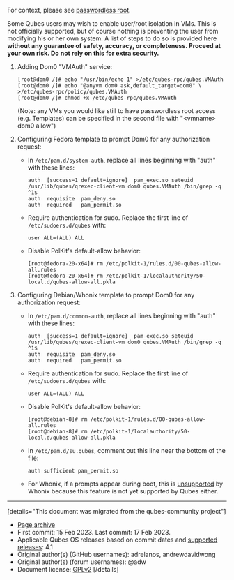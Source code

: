 For context, please see [passwordless root](https://www.qubes-os.org/doc/passwordless-root/).

Some Qubes users may wish to enable user/root isolation in VMs. This is not officially supported, but of course nothing is preventing the user from modifying his or her own system. A list of steps to do so is provided here **without any guarantee of safety, accuracy, or completeness. Proceed at your own risk. Do not rely on this for extra security.**

1.  Adding Dom0 "VMAuth" service:

    ```
    [root@dom0 /]# echo "/usr/bin/echo 1" >/etc/qubes-rpc/qubes.VMAuth
    [root@dom0 /]# echo "@anyvm dom0 ask,default_target=dom0" \
    >/etc/qubes-rpc/policy/qubes.VMAuth
    [root@dom0 /]# chmod +x /etc/qubes-rpc/qubes.VMAuth
    ```

    (Note: any VMs you would like still to have passwordless root access (e.g. Templates) can be specified in the second file with "\<vmname> dom0 allow")

2.  Configuring Fedora template to prompt Dom0 for any authorization request:

    - In `/etc/pam.d/system-auth`, replace all lines beginning with "auth" with these lines:

      ```
      auth  [success=1 default=ignore]  pam_exec.so seteuid /usr/lib/qubes/qrexec-client-vm dom0 qubes.VMAuth /bin/grep -q ^1$
      auth  requisite  pam_deny.so
      auth  required   pam_permit.so
      ```

    - Require authentication for sudo. Replace the first line of `/etc/sudoers.d/qubes` with:

      ```
      user ALL=(ALL) ALL
      ```

    - Disable PolKit's default-allow behavior:

      ```
      [root@fedora-20-x64]# rm /etc/polkit-1/rules.d/00-qubes-allow-all.rules
      [root@fedora-20-x64]# rm /etc/polkit-1/localauthority/50-local.d/qubes-allow-all.pkla
      ```

3.  Configuring Debian/Whonix template to prompt Dom0 for any authorization request:

    - In `/etc/pam.d/common-auth`, replace all lines beginning with "auth" with these lines:

      ```
      auth  [success=1 default=ignore]  pam_exec.so seteuid /usr/lib/qubes/qrexec-client-vm dom0 qubes.VMAuth /bin/grep -q ^1$
      auth  requisite  pam_deny.so
      auth  required   pam_permit.so
      ```

    - Require authentication for sudo. Replace the first line of `/etc/sudoers.d/qubes` with:

      ```
      user ALL=(ALL) ALL
      ```

    - Disable PolKit's default-allow behavior:

      ```
      [root@debian-8]# rm /etc/polkit-1/rules.d/00-qubes-allow-all.rules
      [root@debian-8]# rm /etc/polkit-1/localauthority/50-local.d/qubes-allow-all.pkla
      ```

    - In `/etc/pam.d/su.qubes`, comment out this line near the bottom of the file:

      ```
      auth sufficient pam_permit.so
      ```

    - For Whonix, if a prompts appear during boot, this is [unsupported](https://forums.whonix.org/t/passwordless-root-prompt-at-boot/16370) by Whonix because this feature is not yet supported by Qubes either.

------------------------------------------------------------------------

[details="This document was migrated from the qubes-community project"]
- [Page archive](https://github.com/Qubes-Community/Contents/blob/master/docs/security/replacing-passwordless-root-with-dom0-prompt.md)
- First commit: 15 Feb 2023. Last commit: 17 Feb 2023.
- Applicable Qubes OS releases based on commit dates and [supported releases](https://www.qubes-os.org/doc/supported-releases/): 4.1
- Original author(s) (GitHub usernames): adrelanos, andrewdavidwong
- Original author(s) (forum usernames): @adw
- Document license: [GPLv2](https://www.gnu.org/licenses/old-licenses/gpl-2.0.html)
[/details]

<div data-theme-toc="true"> </div>